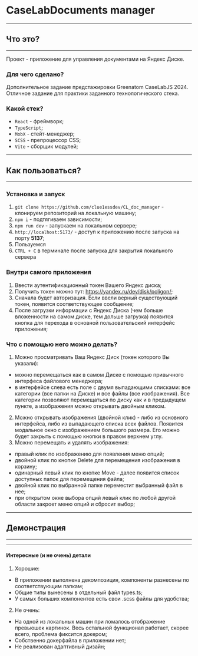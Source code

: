 # CaseLabDocuments manager

---

## Что это?

---

Проект - приложение для управления документами на Яндекс Диске.

### Для чего сделано?

Дополнительное задание предстажировки Greenatom CaseLabJS 2024.
Отличное задание для практики заданного технологического стека.

### Какой стек?

- `React` - фреймворк;
- `TypeScript`;
- `MobX` - стейт-менеджер;
- `SCSS` - препроцессор CSS;
- `Vite` - сборщик модулей;

---

## Как пользоваться?

---

### Установка и запуск

1. `git clone https://github.com/clue1essdev/CL_doc_manager` - клонируем репозиторий на локальную машину;
2. `npm i` - подтягиваем зависимости;
3. `npm run dev` - запускаем на локальном сервере;
4. `http://localhost:5173/` - доступ к приложению после запуска на порту **5137**;
5. Пользуемся
6. `CTRL + C` в терминале после запуска для закрытия локального сервера

### Внутри самого приложения

1. Ввести аутентификационный токен Вашего Яндекс диска;
2. Получить токен можно тут: https://yandex.ru/dev/disk/poligon/;
3. Сначала будет авторизация. Если ввели верный существующий токен, появится соответствующее сообщение;
4. После загрузки информации с Яндекс Диска (чем больше вложенности на самом диске, тем дольше загрузка) появится кнопка для перехода в основной пользовательский интерфейс приложения;

### Что с помощью него можно делать?

1. Можно просматривать Ваш Яндекс Диск (токен которого Вы указали):

- можно перемещаться как в самом Диске с помощью привычного интерфеса файлового менеджера;
- в интерфейсе слева есть поле с двумя выпадающими списками: все категории (все папки на Диске) и все файлы (все изображения). Все категории позволяют перемещаться по диску как и в предыдущем пункте, а изображения можно открывать двойным кликом.

2. Можно открывать изображения (двойной клик) - либо из основного интерфейса, либо из выпадающего списка всех файлов. Появится модальное окно с изображением большого размера. Его можно будет закрыть с помощью кнопки в правом верхнем углу.
3. Можно перемещать и удалять изображения:

- правый клик по изображению для появления меню опций;
- двойной клик по кнопке Delete для перемещения изображения в корзину;
- одинарный левый клик по кнопке Move - далее появится список доступных папок для перемещения файла;
- двойной клик по выбранной папке переместит выбранный файл в нее;
- при открытом окне выбора опций левый клик по любой другой области закроет меню опций и сбросит выбор;

---

## Демонстрация

---

---

#### Интересные (и не очень) детали

1. Хорошие:

- В приложении выполнена декомпозиция, компоненты разнесены по соответствующим папкам;
- Общие типы вынесены в отдельный файл types.ts;
- У самых больших компонентов есть свои .scss файлы для удобства;

2. Не очень:

- На одной из локальных машин при ломалось отображение превьюшек картинок. Весь остальной функционал работает, скорее всего, проблема фиксится докером;
- Собственно докерфайла в приложении нет;
- Не реализован адаптивный дизайн;
